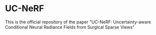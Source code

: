 # UC-NeRF
This is the official repository of the paper "UC-NeRF: Uncertainty-aware Conditional Neural Radiance Fields from Surgical Sparse Views"

